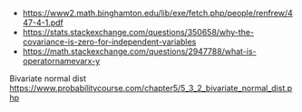 - https://www2.math.binghamton.edu/lib/exe/fetch.php/people/renfrew/447-4-1.pdf
- https://stats.stackexchange.com/questions/350658/why-the-covariance-is-zero-for-independent-variables
- https://math.stackexchange.com/questions/2947788/what-is-operatornamevarx-y


Bivariate normal dist
https://www.probabilitycourse.com/chapter5/5_3_2_bivariate_normal_dist.php
